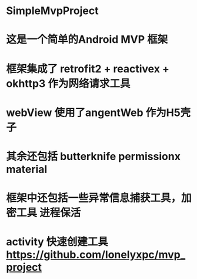 # SimpleMvpProject

# 这是一个简单的Android MVP 框架

# 框架集成了 retrofit2 + reactivex + okhttp3 作为网络请求工具  

# webView 使用了angentWeb 作为H5壳子

# 其余还包括 butterknife permissionx material

# 框架中还包括一些异常信息捕获工具，加密工具 进程保活 


# activity 快速创建工具  https://github.com/lonelyxpc/mvp_project
